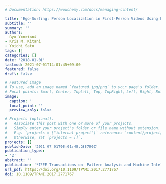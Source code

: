 ```yaml
---
# Documentation: https://wowchemy.com/docs/managing-content/

title: 'Ego-Surfing: Person Localization in First-Person Videos Using Ego-Motion Signatures'
subtitle: ''
summary: ''
authors:
- Ryo Yonetani
- Kris M. Kitani
- Yoichi Sato
tags: []
categories: []
date: '2018-01-01'
lastmod: 2021-07-01T14:01:45+09:00
featured: false
draft: false

# Featured image
# To use, add an image named `featured.jpg/png` to your page's folder.
# Focal points: Smart, Center, TopLeft, Top, TopRight, Left, Right, BottomLeft, Bottom, BottomRight.
image:
  caption: ''
  focal_point: ''
  preview_only: false

# Projects (optional).
#   Associate this post with one or more of your projects.
#   Simply enter your project's folder or file name without extension.
#   E.g. `projects = ["internal-project"]` references `content/project/deep-learning/index.md`.
#   Otherwise, set `projects = []`.
projects: []
publishDate: '2021-07-01T05:01:45.235750Z'
publication_types:
- '2'
abstract: ''
publication: '*IEEE Transactions on  Pattern Analysis and Machine Intelligence (TPAMI)*'
url_pdf: https://doi.org/10.1109/TPAMI.2017.2771767
doi: 10.1109/TPAMI.2017.2771767
---
```

